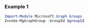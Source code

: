 ### Example 1
```powershell
Import-Module Microsoft.Graph.Groups
Invoke-MgGraphGroup -GroupId $groupId
```
